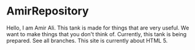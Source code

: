 # AmirRepository

Hello, I am Amir Ali. This tank is made for things that are very useful.
We want to make things that you don't think of. Currently, this tank is being prepared.
See all branches. This site is currently about HTML 5.
